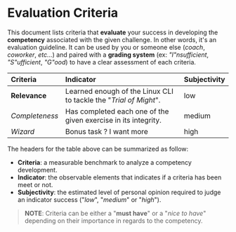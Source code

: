 # Evaluation Criteria

This document lists criteria that **evaluate** your success in developing the **competency** associated with the given challenge. In other words, it's an evaluation guideline. It can be used by you or someone else (_coach_, _coworker_, _etc..._) and paired with a **grading system** (ex: _"I"nsufficient_, _"S"ufficient_, _"G"ood_) to have a clear assessment of each criteria.

| Criteria          | Indicator                                                         | Subjectivity |
|:------------------|:------------------------------------------------------------------|:-------------|
| **Relevance**     | Learned enough of the Linux CLI to tackle the "_Trial of Might_". | low          |
| _Completeness_    | Has completed each one of the given exercise in its integrity.    | medium       |
| _Wizard_          | Bonus task ? I want more                                          | high       |


The headers for the table above can be summarized as follow:

- **Criteria**: a measurable benchmark to analyze a competency development.
- **Indicator**: the observable elements that indicates if a criteria has been meet or not. 
- **Subjectivity**: the estimated level of personal opinion required to judge an indicator success ("_low_", "_medium_" or "_high_").

> **NOTE**: Criteria can be either a "**must have**" or a "_nice to have_" depending on their importance in regards to the competency.
